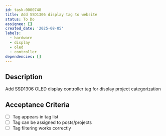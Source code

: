 ```yaml
---
id: task-0000748
title: Add SSD1306 display tag to website
status: To Do
assignee: []
created_date: '2025-08-05'
labels:
  - hardware
  - display
  - oled
  - controller
dependencies: []
---
```


## Description

Add SSD1306 OLED display controller tag for display project categorization

## Acceptance Criteria

- [ ] Tag appears in tag list
- [ ] Tag can be assigned to posts/projects
- [ ] Tag filtering works correctly
